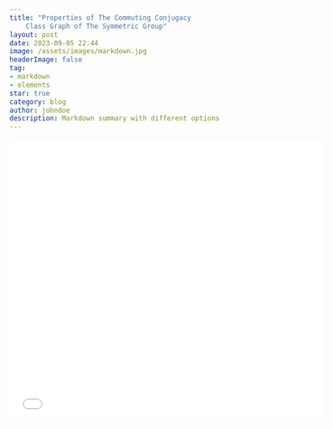 ```yaml
---
title: "Properties of The Commuting Conjugacy
    Class Graph of The Symmetric Group"
layout: post
date: 2023-09-05 22:44
image: /assets/images/markdown.jpg
headerImage: false
tag:
- markdown
- elements
star: true
category: blog
author: johndoe
description: Markdown summary with different options
---
```



<embed src="/essays/ccc.pdf" width="560" height="500" 
 type="application/pdf">
